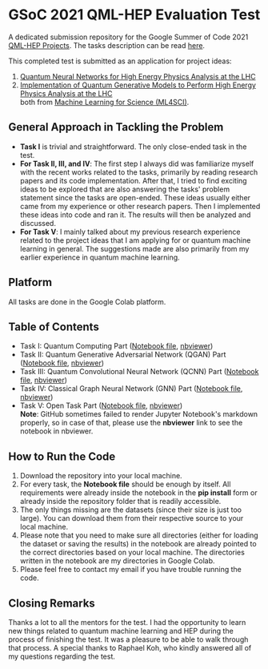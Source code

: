 # GSoC 2021 QML-HEP Evaluation Test
A dedicated submission repository for the Google Summer of Code 2021 [QML-HEP Projects](https://ml4sci.org/gsoc/projects/2021/project_QMLHEP.html).
The tasks description can be read [here](https://drive.google.com/file/d/1H2VMVXLmoxLlRAu5bINNKs8R93SN20zL/view).

This completed test is submitted as an application for project ideas:
1. [Quantum Neural Networks for High Energy Physics Analysis at the LHC](https://ml4sci.org/gsoc/2021/proposal_QMLHEP2.html)
2. [Implementation of Quantum Generative Models to Perform High Energy Physics Analysis at the LHC](https://ml4sci.org/gsoc/2021/proposal_QMLHEP1.html) <br>
both from [Machine Learning for Science (ML4SCI)](https://summerofcode.withgoogle.com/organizations/6508146341707776/).

## General Approach in Tackling the Problem
- **Task I** is trivial and straightforward. The only close-ended task in the test.
- **For Task II, III, and IV**: The first step I always did was familiarize myself with the recent works related to the tasks, primarily by reading research papers and its code implementation. After that, I tried to find exciting ideas to be explored that are also answering the tasks' problem statement since the tasks are open-ended. These ideas usually either came from my experience or other research papers. Then I implemented these ideas into code and ran it. The results will then be analyzed and discussed.
- **For Task V**: I mainly talked about my previous research experience related to the project ideas that I am applying for or quantum machine learning in general. The suggestions made are also primarily from my earlier experience in quantum machine learning.

## Platform
All tasks are done in the Google Colab platform.

## Table of Contents
- Task I: Quantum Computing Part ([Notebook file](), [nbviewer]())
- Task II: Quantum Generative Adversarial Network (QGAN) Part ([Notebook file](), [nbviewer]())
- Task III: Quantum Convolutional Neural Network (QCNN) Part ([Notebook file](), [nbviewer]())
- Task IV: Classical Graph Neural Network (GNN) Part ([Notebook file](), [nbviewer]())
- Task V: Open Task Part ([Notebook file](), [nbviewer]()) <br>
**Note**: GitHub sometimes failed to render Jupyter Notebook's markdown properly, so in case of that, please use the **nbviewer** link to see the notebook in nbviewer.

## How to Run the Code
1. Download the repository into your local machine.
2. For every task, the **Notebook file** should be enough by itself. All requirements were already inside the notebook in the **pip install** form or already inside the repository folder that is readily accessible.
3. The only things missing are the datasets (since their size is just too large). You can download them from their respective source to your local machine.
4. Please note that you need to make sure all directories (either for loading the dataset or saving the results) in the notebook are already pointed to the correct directories based on your local machine. The directories written in the notebook are my directories in Google Colab.
5. Please feel free to contact my email if you have trouble running the code.

## Closing Remarks
Thanks a lot to all the mentors for the test. I had the opportunity to learn new things related to quantum machine learning and HEP during the process of finishing the test. It was a pleasure to be able to walk through that process. A special thanks to Raphael Koh, who kindly answered all of my questions regarding the test.
